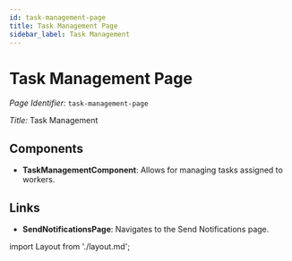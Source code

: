```yaml
---
id: task-management-page
title: Task Management Page
sidebar_label: Task Management
---
```


# Task Management Page

*Page Identifier:* `task-management-page`

*Title:* Task Management

## Components
- **TaskManagementComponent**: Allows for managing tasks assigned to workers.



## Links
- **SendNotificationsPage**: Navigates to the Send Notifications page.

import Layout from './layout.md';

<Layout />


